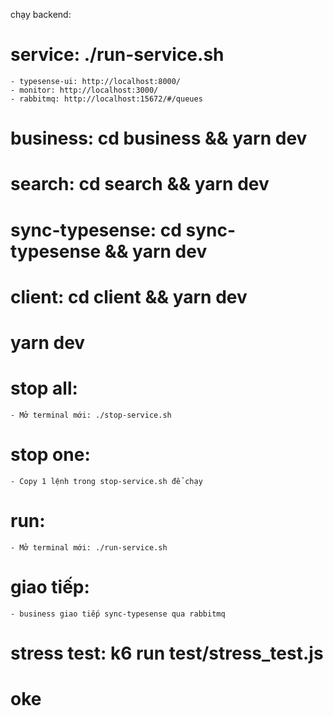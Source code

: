chạy backend:
# service: ./run-service.sh
    - typesense-ui: http://localhost:8000/
    - monitor: http://localhost:3000/
    - rabbitmq: http://localhost:15672/#/queues

# business: cd business && yarn dev
# search: cd search && yarn dev
# sync-typesense: cd sync-typesense && yarn dev
# client: cd client && yarn dev

# yarn dev
# stop all:
    - Mở terminal mới: ./stop-service.sh
# stop one:
    - Copy 1 lệnh trong stop-service.sh để chạy
# run:
    - Mở terminal mới: ./run-service.sh

# giao tiếp:
    - business giao tiếp sync-typesense qua rabbitmq
# stress test: k6 run test/stress_test.js
# oke
